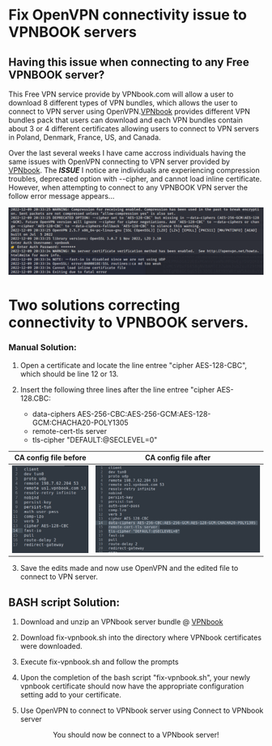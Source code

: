 # Fix OpenVPN connectivity issue to VPNBOOK servers

## Having this issue when connecting to any Free VPNBOOK server?

This Free VPN service provide by VPNbook.com will allow a user to download 8 different types of VPN bundles, which allows the user to connect to VPN server using OpenVPN.[VPNbook](https://www.vpnbook.com/freevpn) provides different VPN bundles pack that users can download and each VPN bundles contain about 3 or 4 different certificates allowing users to connect to VPN servers in Poland, Denmark, France, US, and Canada. 

Over the last several weeks I have came accross individuals having the same issues with OpenVPN connecting to VPN server provided by [VPNbook](https://www.vpnbook.com/freevpn). The ***ISSUE*** I notice are individuals are experiencing compression troubles, deprecated option with --cipher, and cannot load inline certificate. However, when attempting to connect to any VPNBOOK VPN server the follow error message appears...

![Issue](https://github.com/1KevinFigueroa/openvpn-issues-vpnbook/blob/main/images/OpenVPN_issue_VPNbook.png)


# Two solutions correcting connectivity to VPNBOOK servers.
### Manual Solution:
1. Open a certificate and locate the line entree "cipher AES-128-CBC", which should be line 12 or 13.

2. Insert the following three lines after the line entree "cipher AES-128.CBC:
   * data-ciphers AES-256-CBC:AES-256-GCM:AES-128-GCM:CHACHA20-POLY1305
   * remote-cert-tls server
   * tls-cipher "DEFAULT:@SECLEVEL=0"

|CA config file before | CA config file after
|-------|------|
|![Config Before](https://github.com/1KevinFigueroa/openvpn-issues-vpnbook/blob/main/images/manualInsert1.png) |![Config After](https://github.com/1KevinFigueroa/openvpn-issues-vpnbook/blob/main/images/manualInsert2.png) |
 

3. Save the edits made and now use OpenVPN and the edited file to connect to VPN server.

## BASH script Solution:
1. Download and unzip an VPNbook server bundle @ [VPNbook](https://www.vpnbook.com/freevpn)

2. Download fix-vpnbook.sh into the directory where VPNbook certificates were downloaded.

3. Execute fix-vpnbook.sh and follow the prompts

4. Upon the completion of the bash script "fix-vpnbook.sh", your newly vpnbook certificate should
   now have the appropriate configuration setting add to your certificate.

5. Use OpenVPN to connect to VPNbook server using Connect to VPNbook server  

<center>You should now be connect to a VPNbook server!</center>
